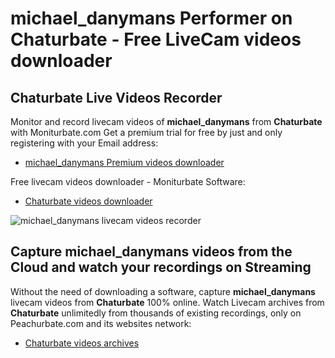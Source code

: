 # michael_danymans Performer on Chaturbate - Free LiveCam videos downloader

## Chaturbate Live Videos Recorder

Monitor and record livecam videos of **michael_danymans** from **Chaturbate** with Moniturbate.com
Get a premium trial for free by just and only registering with your Email address:
* [michael_danymans Premium videos downloader](https://moniturbate.com/request-demo-licence-key.html)

Free livecam videos downloader - Moniturbate Software:
* [Chaturbate videos downloader](https://moniturbate.com/moniturbate-download-software.html)

![michael_danymans livecam videos recorder](https://peachurnet.com/templates/moniturbate-software.png)


## Capture michael_danymans videos from the Cloud and watch your recordings on Streaming

Without the need of downloading a software, capture **michael_danymans** livecam videos from **Chaturbate** 100% online.
Watch Livecam archives from **Chaturbate** unlimitedly from thousands of existing recordings, only on Peachurbate.com and its websites network:
* [Chaturbate videos archives](https://peachurnet.com/)